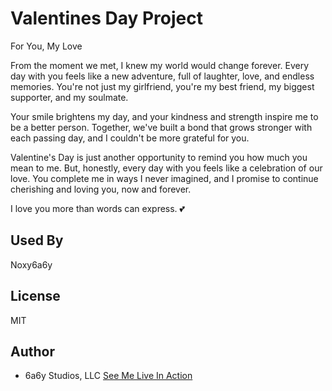 # Valentines Day Project

 For You, My Love

From the moment we met, I knew my world would change forever. Every day with you feels like a new adventure, full of laughter, love, and endless memories. You're not just my girlfriend, you're my best friend, my biggest supporter, and my soulmate.

Your smile brightens my day, and your kindness and strength inspire me to be a better person. Together, we've built a bond that grows stronger with each passing day, and I couldn't be more grateful for you.

Valentine's Day is just another opportunity to remind you how much you mean to me. But, honestly, every day with you feels like a celebration of our love. You complete me in ways I never imagined, and I promise to continue cherishing and loving you, now and forever.

I love you more than words can express. 💕


## Used By
Noxy6a6y

## License
MIT

## Author
- 6a6y Studios, LLC [See Me Live In Action](https://github.com/6a6yStudios/)
